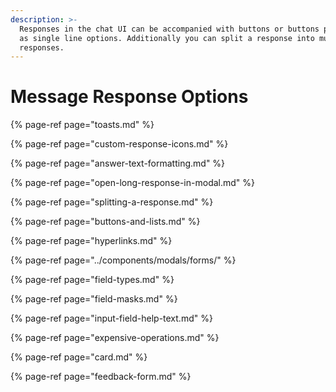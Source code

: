 ```yaml
---
description: >-
  Responses in the chat UI can be accompanied with buttons or buttons presented
  as single line options. Additionally you can split a response into multiple
  responses.
---
```


# Message Response Options

{% page-ref page="toasts.md" %}

{% page-ref page="custom-response-icons.md" %}

{% page-ref page="answer-text-formatting.md" %}

{% page-ref page="open-long-response-in-modal.md" %}

{% page-ref page="splitting-a-response.md" %}

{% page-ref page="buttons-and-lists.md" %}

{% page-ref page="hyperlinks.md" %}

{% page-ref page="../components/modals/forms/" %}

{% page-ref page="field-types.md" %}

{% page-ref page="field-masks.md" %}

{% page-ref page="input-field-help-text.md" %}

{% page-ref page="expensive-operations.md" %}

{% page-ref page="card.md" %}

{% page-ref page="feedback-form.md" %}

